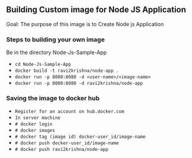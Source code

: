 ## Building Custom image for Node JS Application

Goal: The purpose of this image is to Create Node js Application

### Steps to building your own image

Be in the directory Node-Js-Sample-App
- `cd Node-Js-Sample-App`
- `docker build -t ravi2krishna/node-app .`
- `docker run -p 8080:8080 -d <user-name>/<image-name>`
- `docker run -p 8080:8080 -d ravi2krishna/node-app`

### Saving the image to docker hub
- `Register for an account on hub.docker.com`
- `In server machine`
- `# docker login`
- `# docker images`      
- `# docker tag (image id) docker-user_id/image-name`
- `# docker push docker-user_id/image-name`
- `# docker push ravi2krishna/node-app`

        
        
        

        
